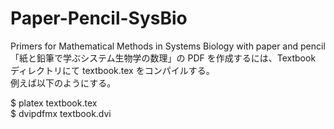 # Paper-Pencil-SysBio
Primers for Mathematical Methods in Systems Biology with paper and pencil  
「紙と鉛筆で学ぶシステム生物学の数理」の PDF を作成するには、Textbook ディレクトリにて textbook.tex をコンパイルする。  
例えば以下のようにする。  
  
$ platex textbook.tex  
$ dvipdfmx textbook.dvi  
